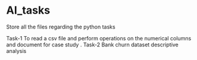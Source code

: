 # AI_tasks
Store all the files regarding the python tasks 

Task-1 To read a csv file and perform operations on the numerical columns and document for case study .
Task-2 Bank churn dataset descriptive analysis

